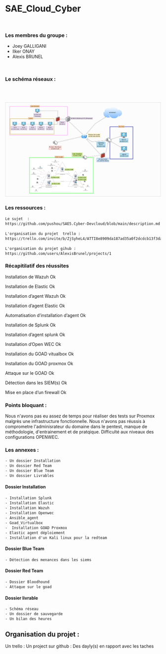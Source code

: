 # SAE_Cloud_Cyber
<br>

### Les membres du groupe : <br>
- Joey GALLIGANI<br>
- Ilker ONAY<br>
- Alexis BRUNEL<br>

<br>


### Le schéma réseaux : 

<br>
<br>


![img](Livrables/schema_reseaux/schema-reseau.png)



### Les ressources : 
    
    Le sujet  :  
    https://github.com/pushou/SAE5.Cyber-Devcloud/blob/main/description.md

    L'organisation du projet  trello :
    https://trello.com/invite/b/ZjSyheL4/ATTI8e8909da187ad35a0f2dcdcb13f3da923A1C2DF6/saecybercloud

    L'organisation du projet gihub :
    https://github.com/users/AlexisBrunel/projects/1

### Récapitilatif des réussites

Installation de Wazuh	                Ok
<br/>

Installation de Elastic                	Ok 
<br/>

Installation d’agent Wazuh            	Ok 
<br/>

Installation d’agent Elastic	        Ok 
<br/>

Automatisation d’installation d’agent	Ok 
<br/>

Installation de Splunk                	Ok 
<br/>

Installation d’agent splunk	            Ok 
<br/>

Installation d’Open WEC                	Ok 
<br/>

Installation du GOAD vitualbox	        Ok 
<br/>

Installation du GOAD proxmox	        Ok 
<br/>

Attaque sur le GOAD	                    Ok 
<br/>

Détection dans les SIEM(s)             	Ok 
<br/>

Mise en place d’un firewall 	        Ok 

###  Points bloquant : 

Nous n'avons pas eu assez de temps pour réaliser des tests sur Proxmox malgrès une infrastructure fonctionnelle.
Nous n'avons pas réussis à comprometre l'adminisrateur du domaine dans le pentest, manque de méthodologie, d'entrainement et de pratqique.
Difficulté aux niveaux des configurations OPENWEC.






### Les annexes : 
    - Un dossier Installation 
    - Un dossier Red Team 
    - Un dossier Blue Team 
    - Un dossier Livrables 

#### Dossier Installation 
    - Installation Splunk
    - Installation Elastic
    - Installation Wazuh
    - Installation Openwec
    - Ansible_agent
    - Goad_Virtualbox
    -  Installation GOAD Proxmox
    - Elastic agent déploiement 
    - Installation d'un Kali linux pour la redteam
    
#### Dossier Blue Team 
    - Détection des menances dans les siems 
#### Dossier Red Team 
    - Dossier Bloodhound
    - Attaque sur le goad
    
#### Dossier livrable 
    - Schéma réseau 
    - Un dossier de sauvegarde
    - Un bilan des heures 

## Organisation du projet  : 
Un trello  : 
Un project sur github : 
Des dayly(s) en rapport avec les taches 



